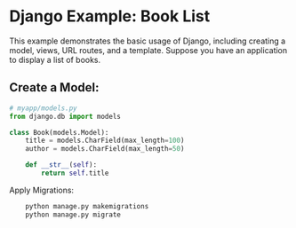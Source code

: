 # Django Example: Book List

This example demonstrates the basic usage of Django, including creating a model, views, URL routes, and a template. Suppose you have an application to display a list of books.

## Create a Model:

```python
# myapp/models.py
from django.db import models

class Book(models.Model):
    title = models.CharField(max_length=100)
    author = models.CharField(max_length=50)

    def __str__(self):
        return self.title
```

Apply Migrations:
```bash
    python manage.py makemigrations
    python manage.py migrate
```
